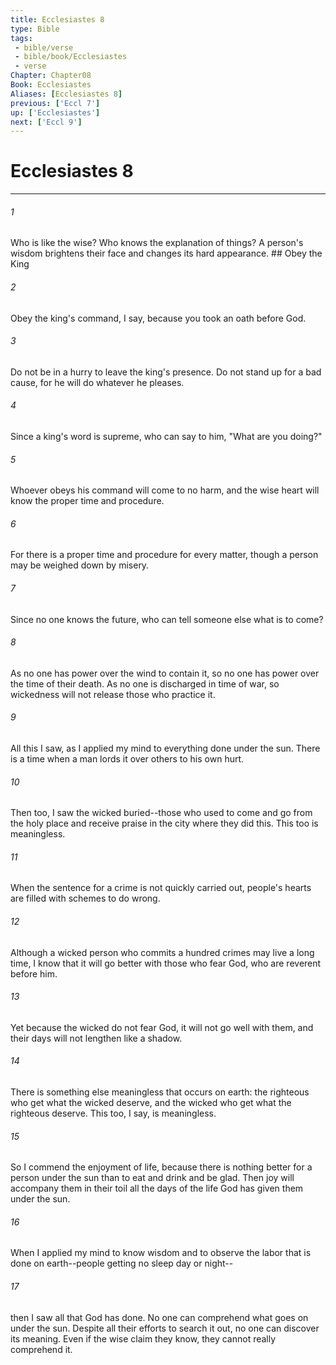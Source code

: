 ```yaml
---
title: Ecclesiastes 8
type: Bible
tags:
 - bible/verse
 - bible/book/Ecclesiastes
 - verse
Chapter: Chapter08
Book: Ecclesiastes
Aliases: [Ecclesiastes 8]
previous: ['Eccl 7']
up: ['Ecclesiastes']
next: ['Eccl 9']
---
```

# Ecclesiastes 8

***


###### 1 
Who is like the wise? Who knows the explanation of things? A person's wisdom brightens their face and changes its hard appearance. ## Obey the King 

###### 2 
Obey the king's command, I say, because you took an oath before God. 

###### 3 
Do not be in a hurry to leave the king's presence. Do not stand up for a bad cause, for he will do whatever he pleases. 

###### 4 
Since a king's word is supreme, who can say to him, "What are you doing?" 

###### 5 
Whoever obeys his command will come to no harm, and the wise heart will know the proper time and procedure. 

###### 6 
For there is a proper time and procedure for every matter, though a person may be weighed down by misery. 

###### 7 
Since no one knows the future, who can tell someone else what is to come? 

###### 8 
As no one has power over the wind to contain it, so no one has power over the time of their death. As no one is discharged in time of war, so wickedness will not release those who practice it. 

###### 9 
All this I saw, as I applied my mind to everything done under the sun. There is a time when a man lords it over others to his own hurt. 

###### 10 
Then too, I saw the wicked buried--those who used to come and go from the holy place and receive praise in the city where they did this. This too is meaningless. 

###### 11 
When the sentence for a crime is not quickly carried out, people's hearts are filled with schemes to do wrong. 

###### 12 
Although a wicked person who commits a hundred crimes may live a long time, I know that it will go better with those who fear God, who are reverent before him. 

###### 13 
Yet because the wicked do not fear God, it will not go well with them, and their days will not lengthen like a shadow. 

###### 14 
There is something else meaningless that occurs on earth: the righteous who get what the wicked deserve, and the wicked who get what the righteous deserve. This too, I say, is meaningless. 

###### 15 
So I commend the enjoyment of life, because there is nothing better for a person under the sun than to eat and drink and be glad. Then joy will accompany them in their toil all the days of the life God has given them under the sun. 

###### 16 
When I applied my mind to know wisdom and to observe the labor that is done on earth--people getting no sleep day or night-- 

###### 17 
then I saw all that God has done. No one can comprehend what goes on under the sun. Despite all their efforts to search it out, no one can discover its meaning. Even if the wise claim they know, they cannot really comprehend it. 
